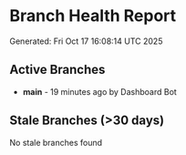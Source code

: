 # Branch Health Report
Generated: Fri Oct 17 16:08:14 UTC 2025

## Active Branches
- **main** - 19 minutes ago by Dashboard Bot

## Stale Branches (>30 days)
No stale branches found

